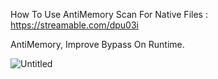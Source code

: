 How To Use AntiMemory Scan For Native Files : https://streamable.com/dpu03i


AntiMemory, Improve Bypass On Runtime.



![Untitled](https://user-images.githubusercontent.com/86024483/181653660-1a065a3f-2e50-4afb-96d0-7235522dc341.png)
